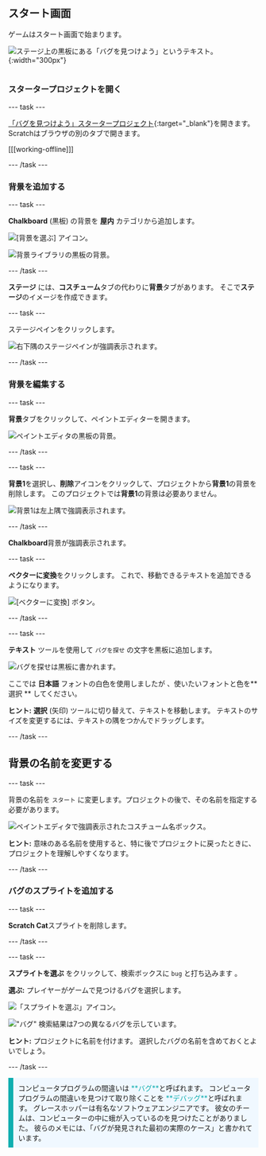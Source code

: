 ## スタート画面

<div style="display: flex; flex-wrap: wrap">
<div style="flex-basis: 200px; flex-grow: 1; margin-right: 15px;">
ゲームはスタート画面で始まります。
</div>
<div>

![ステージ上の黒板にある「バグを見つけよう」というテキスト。](images/start-screen.png){:width="300px"}

</div>
</div>

### スタータープロジェクトを開く

--- task ---

[「バグを見つけよう」スタータープロジェクト](https://scratch.mit.edu/projects/582214723/editor){:target="_blank"}を開きます。 Scratchはブラウザの別のタブで開きます。

[[[working-offline]]]

--- /task ---

### 背景を追加する

--- task ---

**Chalkboard** (黒板) の背景を **屋内** カテゴリから追加します。

![[背景を選ぶ] アイコン。](images/backdrop-button.png)

![背景ライブラリの黒板の背景。](images/chalkboard.png)

--- /task ---

**ステージ** には、**コスチューム**タブの代わりに**背景**タブがあります。 そこで**ステージ**のイメージを作成できます。

--- task ---

ステージペインをクリックします。

![右下隅のステージペインが強調表示されます。](images/stage-pane.png)

--- /task ---

### 背景を編集する

--- task ---

**背景**タブをクリックして、ペイントエディターを開きます。

![ペイントエディタの黒板の背景。](images/chalkboard-paint.png)

--- /task ---

--- task ---

**背景1**を選択し、**削除**アイコンをクリックして、プロジェクトから**背景1**の背景を削除します。 このプロジェクトでは**背景1**の背景は必要ありません。

![背景1は左上隅で強調表示されます。](images/delete-backdrop1.png)

--- /task ---

**Chalkboard**背景が強調表示されます。

--- task ---

**ベクターに変換**をクリックします。 これで、移動できるテキストを追加できるようになります。

![[ベクターに変換] ボタン。](images/vector-button.png)

--- /task ---

--- task ---

**テキスト** ツールを使用して `バグを探せ` の文字を黒板に追加します。

![バグを探せは黒板に書かれます。](images/chalkboard-text.png)

ここでは **日本語** フォントの白色を使用しましたが 、使いたいフォントと色を** 選択 ** してください。

**ヒント:** **選択** (矢印) ツールに切り替えて、テキストを移動します。 テキストのサイズを変更するには、テキストの隅をつかんでドラッグします。

--- /task ---

## 背景の名前を変更する

--- task ---

背景の名前を `スタート` に変更します。プロジェクトの後で、その名前を指定する必要があります。

![ペイントエディタで強調表示されたコスチューム名ボックス。](images/start-screen-name.png)

**ヒント:** 意味のある名前を使用すると、特に後でプロジェクトに戻ったときに、プロジェクトを理解しやすくなります。

--- /task ---

### バグのスプライトを追加する

--- task ---

**Scratch Cat**スプライトを削除します。

--- /task ---

--- task ---

**スプライトを選ぶ** をクリックして、検索ボックスに `bug` と打ち込みます 。

**選ぶ:** プレイヤーがゲームで見つけるバグを選択します。

![「スプライトを選ぶ」アイコン。](images/sprite-button.png)

!["バグ" 検索結果は7つの異なるバグを示しています。](images/bug-search.png)

**ヒント:** プロジェクトに名前を付けます。 選択したバグの名前を含めておくとよいでしょう。

--- /task ---

<p style="border-left: solid; border-width:10px; border-color: #0faeb0; background-color: aliceblue; padding: 10px;">
コンピュータプログラムの間違いは <span style="color: #0faeb0">**バグ**</span>と呼ばれます。 コンピュータプログラムの間違いを見つけて取り除くことを <span style="color: #0faeb0">**デバッグ**</span>と呼ばれます。 グレースホッパーは有名なソフトウェアエンジニアです。 彼女のチームは、コンピューターの中に蛾が入っているのを見つけたことがありました。 彼らのメモには、「バグが発見された最初の実際のケース」と書かれています。
</p>


